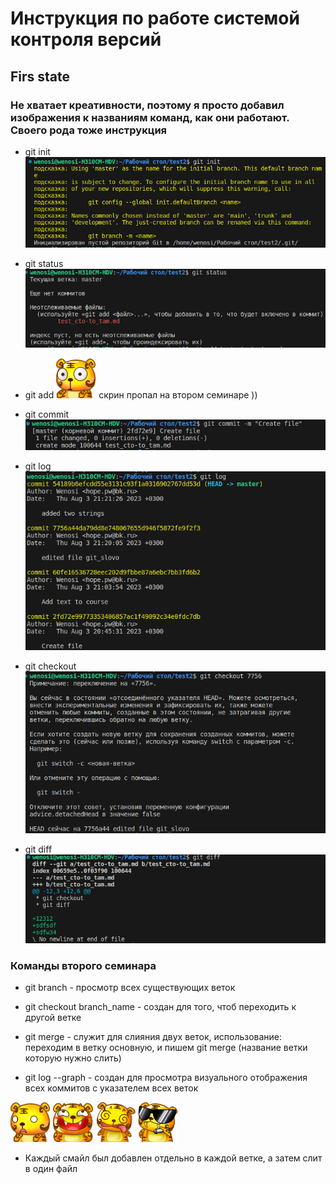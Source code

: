 # Инструкция по работе системой контроля версий

## Firs state

### Не хватает креативности, поэтому я просто добавил изображения к названиям команд, как они работают. Своего рода тоже инструкция

* git init
![img/init.png](img/init.png)
* git stаtus
![img/status.png](img/status.png)
* git add
![куда-то пропал, поэтому глазки](img/2_005.gif) скрин пропал на втором семинаре ))
* git commit
![img/commit.png](img/commit.png)

* git log
![img/log.png](img/log.png)
* git checkout
![img/checkout.png](img/checkout.png)
* git diff
![img/diff.png](img/diff.png)

### Команды второго семинара

* git branch - просмотр всех существующих веток

* git checkout branch_name - создан для того, чтоб переходить к другой ветке

* git merge - служит для слияния двух веток, использование:
переходим в ветку основную, и пишем git merge (название ветки которую нужно слить)

* git log --graph - создан для просмотра визуального отображения всех коммитов с указателем всех веток

![img/15_002.gif](img/15_002.gif)
![img/4_003.gif](img/4_003.gif)
![img/9_005.gif](img/9_005.gif)
![img/11.gif](img/11.gif)

* Каждый смайл был добавлен отдельно в каждой ветке, а затем слит в один файл